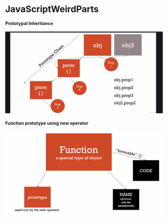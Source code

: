 # JavaScriptWeirdParts

#### Prototypal Inheritance

![image 1](https://github.com/sdkdeepa/JavaScriptWeirdParts/blob/main/Screenshots/Screen%20Shot%202020-10-16%20at%2011.36.29%20PM.png)

#### Function prototype using new operator
![image 2](https://github.com/sdkdeepa/JavaScriptWeirdParts/blob/main/Screenshots/Function%20Prototype.png)
